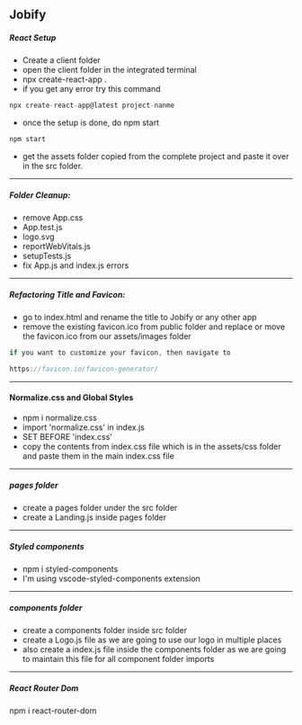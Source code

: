 ## Jobify

##### React Setup

- Create a client folder
- open the client folder in the integrated terminal
- npx create-react-app .
- if you get any error try this command

```js
npx create-react-app@latest project-nanme
```

- once the setup is done, do npm start

```js
npm start
```

- get the assets folder copied from the complete project and paste it over in the src folder.

---

##### Folder Cleanup:

- remove App.css
- App.test.js
- logo.svg
- reportWebVitals.js
- setupTests.js
- fix App.js and index.js errors

---

##### Refactoring Title and Favicon:

- go to index.html and rename the title to Jobify or any other app
- remove the existing favicon.ico from public folder and replace or move the favicon.ico from our assets/images folder

```js
if you want to customize your favicon, then navigate to

https://favicon.io/favicon-generator/
```

---

#### Normalize.css and Global Styles

- npm i normalize.css
- import 'normalize.css' in index.js
- SET BEFORE 'index.css'
- copy the contents from index.css file which is in the assets/css folder and paste them in the main index.css file

---

##### pages folder

- create a pages folder under the src folder
- create a Landing.js inside pages folder

---

##### Styled components

- npm i styled-components
- I'm using vscode-styled-components extension

---

##### components folder

- create a components folder inside src folder
- create a Logo.js file as we are going to use our logo in multiple places
- also create a index.js file inside the components folder as we are going to maintain this file for all component folder imports

---

##### React Router Dom

npm i react-router-dom
